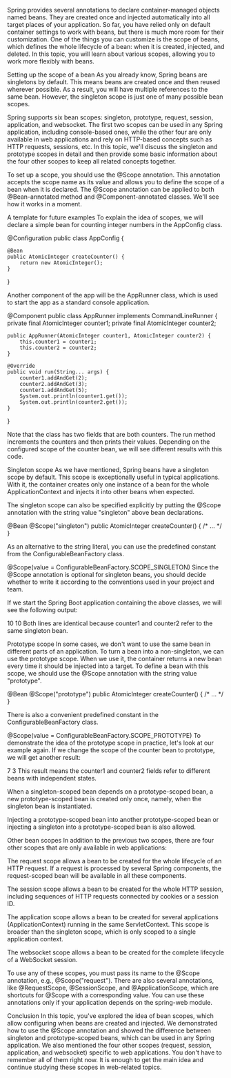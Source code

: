 Spring provides several annotations to declare container-managed objects named beans. They are created once and injected automatically into all target places of your application. So far, you have relied only on default container settings to work with beans, but there is much more room for their customization. One of the things you can customize is the scope of beans, which defines the whole lifecycle of a bean: when it is created, injected, and deleted. In this topic, you will learn about various scopes, allowing you to work more flexibly with beans.

Setting up the scope of a bean
As you already know, Spring beans are singletons by default. This means beans are created once and then reused wherever possible. As a result, you will have multiple references to the same bean. However, the singleton scope is just one of many possible bean scopes.

Spring supports six bean scopes: singleton, prototype, request, session, application, and websocket. The first two scopes can be used in any Spring application, including console-based ones, while the other four are only available in web applications and rely on HTTP-based concepts such as HTTP requests, sessions, etc. In this topic, we'll discuss the singleton and prototype scopes in detail and then provide some basic information about the four other scopes to keep all related concepts together.

To set up a scope, you should use the @Scope annotation. This annotation accepts the scope name as its value and allows you to define the scope of a bean when it is declared. The @Scope annotation can be applied to both @Bean-annotated method and @Component-annotated classes. We'll see how it works in a moment.

A template for future examples
To explain the idea of scopes, we will declare a simple bean for counting integer numbers in the AppConfig class.


@Configuration
public class AppConfig {

    @Bean
    public AtomicInteger createCounter() {
        return new AtomicInteger();
    }
}

Another component of the app will be the AppRunner class, which is used to start the app as a standard console application.


@Component
public class AppRunner implements CommandLineRunner {
    private final AtomicInteger counter1;
    private final AtomicInteger counter2;

    public AppRunner(AtomicInteger counter1, AtomicInteger counter2) {
        this.counter1 = counter1;
        this.counter2 = counter2;
    }

    @Override
    public void run(String... args) {
        counter1.addAndGet(2);
        counter2.addAndGet(3);
        counter1.addAndGet(5);
        System.out.println(counter1.get());
        System.out.println(counter2.get());
    }
}

Note that the class has two fields that are both counters. The run method increments the counters and then prints their values. Depending on the configured scope of the counter bean, we will see different results with this code.

Singleton scope
As we have mentioned, Spring beans have a singleton scope by default. This scope is exceptionally useful in typical applications. With it, the container creates only one instance of a bean for the whole ApplicationContext and injects it into other beans when expected.

The singleton scope can also be specified explicitly by putting the @Scope annotation with the string value "singleton" above bean declarations.


@Bean
@Scope("singleton")
public AtomicInteger createCounter() { /* ... */ }

As an alternative to the string literal, you can use the predefined constant from the ConfigurableBeanFactory class.

@Scope(value = ConfigurableBeanFactory.SCOPE_SINGLETON)
Since the @Scope annotation is optional for singleton beans, you should decide whether to write it according to the conventions used in your project and team.

If we start the Spring Boot application containing the above classes, we will see the following output:

10
10
Both lines are identical because counter1 and counter2 refer to the same singleton bean.

Prototype scope
In some cases, we don't want to use the same bean in different parts of an application. To turn a bean into a non-singleton, we can use the prototype scope. When we use it, the container returns a new bean every time it should be injected into a target. To define a bean with this scope, we should use the @Scope annotation with the string value "prototype".


@Bean
@Scope("prototype")
public AtomicInteger createCounter() { /* ... */ }

There is also a convenient predefined constant in the ConfigurableBeanFactory class.

@Scope(value = ConfigurableBeanFactory.SCOPE_PROTOTYPE)
To demonstrate the idea of the prototype scope in practice, let's look at our example again. If we change the scope of the counter bean to prototype, we will get another result:

7
3
This result means the counter1 and counter2 fields refer to different beans with independent states.

When a singleton-scoped bean depends on a prototype-scoped bean, a new prototype-scoped bean is created only once, namely, when the singleton bean is instantiated.

Injecting a prototype-scoped bean into another prototype-scoped bean or injecting a singleton into a prototype-scoped bean is also allowed.

Other bean scopes
In addition to the previous two scopes, there are four other scopes that are only available in web applications:

The request scope allows a bean to be created for the whole lifecycle of an HTTP request. If a request is processed by several Spring components, the request-scoped bean will be available in all these components.

The session scope allows a bean to be created for the whole HTTP session, including sequences of HTTP requests connected by cookies or a session ID.

The application scope allows a bean to be created for several applications (ApplicationContext) running in the same ServletContext. This scope is broader than the singleton scope, which is only scoped to a single application context.

The websocket scope allows a bean to be created for the complete lifecycle of a WebSocket session.

To use any of these scopes, you must pass its name to the @Scope annotation, e.g., @Scope("request"). There are also several annotations, like @RequestScope, @SessionScope, and @ApplicationScope, which are shortcuts for @Scope with a corresponding value. You can use these annotations only if your application depends on the spring-web module.

Conclusion
In this topic, you've explored the idea of bean scopes, which allow configuring when beans are created and injected. We demonstrated how to use the @Scope annotation and showed the difference between singleton and prototype-scoped beans, which can be used in any Spring application. We also mentioned the four other scopes (request, session, application, and websocket) specific to web applications. You don't have to remember all of them right now. It is enough to get the main idea and continue studying these scopes in web-related topics.